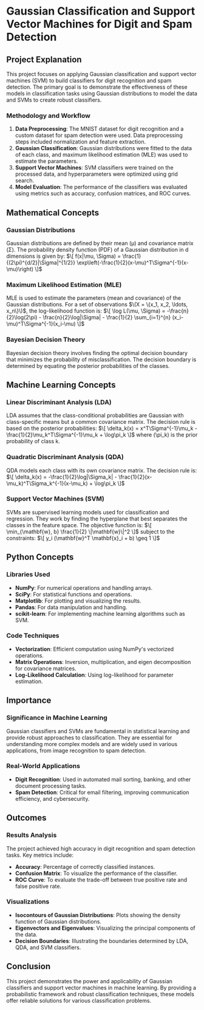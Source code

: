 # Gaussian Classification and Support Vector Machines for Digit and Spam Detection

## Project Explanation
This project focuses on applying Gaussian classification and support vector machines (SVM) to build classifiers for digit recognition and spam detection. The primary goal is to demonstrate the effectiveness of these models in classification tasks using Gaussian distributions to model the data and SVMs to create robust classifiers.

### Methodology and Workflow
1. **Data Preprocessing**: The MNIST dataset for digit recognition and a custom dataset for spam detection were used. Data preprocessing steps included normalization and feature extraction.
2. **Gaussian Classification**: Gaussian distributions were fitted to the data of each class, and maximum likelihood estimation (MLE) was used to estimate the parameters.
3. **Support Vector Machines**: SVM classifiers were trained on the processed data, and hyperparameters were optimized using grid search.
4. **Model Evaluation**: The performance of the classifiers was evaluated using metrics such as accuracy, confusion matrices, and ROC curves.

## Mathematical Concepts
### Gaussian Distributions
Gaussian distributions are defined by their mean (μ) and covariance matrix (Σ). The probability density function (PDF) of a Gaussian distribution in d dimensions is given by:
$\[ f(x|\mu, \Sigma) = \frac{1}{(2\pi)^{d/2}|\Sigma|^{1/2}} \exp\left(-\frac{1}{2}(x-\mu)^T\Sigma^{-1}(x-\mu)\right) \]$

### Maximum Likelihood Estimation (MLE)
MLE is used to estimate the parameters (mean and covariance) of the Gaussian distributions. For a set of observations $\(X = \{x_1, x_2, \ldots, x_n\}\)$, the log-likelihood function is:
$\[ \log L(\mu, \Sigma) = -\frac{n}{2}\log(2\pi) - \frac{n}{2}\log|\Sigma| - \frac{1}{2} \sum_{i=1}^{n} (x_i-\mu)^T\Sigma^{-1}(x_i-\mu) \]$

### Bayesian Decision Theory
Bayesian decision theory involves finding the optimal decision boundary that minimizes the probability of misclassification. The decision boundary is determined by equating the posterior probabilities of the classes.

## Machine Learning Concepts
### Linear Discriminant Analysis (LDA)
LDA assumes that the class-conditional probabilities are Gaussian with class-specific means but a common covariance matrix. The decision rule is based on the posterior probabilities:
$\[ \delta_k(x) = x^T\Sigma^{-1}\mu_k - \frac{1}{2}\mu_k^T\Sigma^{-1}\mu_k + \log\pi_k \]$
where \(\pi_k\) is the prior probability of class k.

### Quadratic Discriminant Analysis (QDA)
QDA models each class with its own covariance matrix. The decision rule is:
$\[ \delta_k(x) = -\frac{1}{2}\log|\Sigma_k| - \frac{1}{2}(x-\mu_k)^T\Sigma_k^{-1}(x-\mu_k) + \log\pi_k \]$

### Support Vector Machines (SVM)
SVMs are supervised learning models used for classification and regression. They work by finding the hyperplane that best separates the classes in the feature space. The objective function is:
$\[ \min_{\mathbf{w}, b} \frac{1}{2} \|\mathbf{w}\|^2 \]$
subject to the constraints:
$\[ y_i (\mathbf{w}^T \mathbf{x}_i + b) \geq 1 \]$

## Python Concepts
### Libraries Used
- **NumPy**: For numerical operations and handling arrays.
- **SciPy**: For statistical functions and operations.
- **Matplotlib**: For plotting and visualizing the results.
- **Pandas**: For data manipulation and handling.
- **scikit-learn**: For implementing machine learning algorithms such as SVM.

### Code Techniques
- **Vectorization**: Efficient computation using NumPy's vectorized operations.
- **Matrix Operations**: Inversion, multiplication, and eigen decomposition for covariance matrices.
- **Log-Likelihood Calculation**: Using log-likelihood for parameter estimation.

## Importance
### Significance in Machine Learning
Gaussian classifiers and SVMs are fundamental in statistical learning and provide robust approaches to classification. They are essential for understanding more complex models and are widely used in various applications, from image recognition to spam detection.

### Real-World Applications
- **Digit Recognition**: Used in automated mail sorting, banking, and other document processing tasks.
- **Spam Detection**: Critical for email filtering, improving communication efficiency, and cybersecurity.

## Outcomes
### Results Analysis
The project achieved high accuracy in digit recognition and spam detection tasks. Key metrics include:
- **Accuracy**: Percentage of correctly classified instances.
- **Confusion Matrix**: To visualize the performance of the classifier.
- **ROC Curve**: To evaluate the trade-off between true positive rate and false positive rate.

### Visualizations
- **Isocontours of Gaussian Distributions**: Plots showing the density function of Gaussian distributions.
- **Eigenvectors and Eigenvalues**: Visualizing the principal components of the data.
- **Decision Boundaries**: Illustrating the boundaries determined by LDA, QDA, and SVM classifiers.

## Conclusion
This project demonstrates the power and applicability of Gaussian classifiers and support vector machines in machine learning. By providing a probabilistic framework and robust classification techniques, these models offer reliable solutions for various classification problems.
